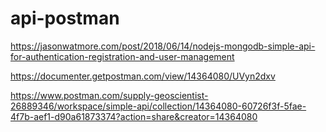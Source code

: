 # api-postman

https://jasonwatmore.com/post/2018/06/14/nodejs-mongodb-simple-api-for-authentication-registration-and-user-management

https://documenter.getpostman.com/view/14364080/UVyn2dxv

https://www.postman.com/supply-geoscientist-26889346/workspace/simple-api/collection/14364080-60726f3f-5fae-4f7b-aef1-d90a61873374?action=share&creator=14364080

